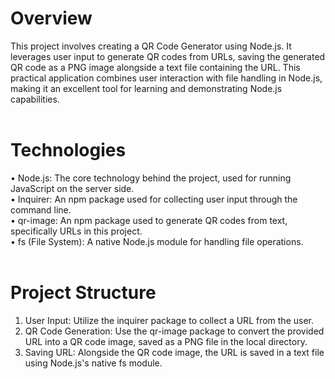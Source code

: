 # Overview
This project involves creating a QR Code Generator using Node.js. It leverages user input to generate QR codes from URLs, saving the generated QR code as a PNG image alongside a text file containing the URL. This practical application combines user interaction with file handling in Node.js, making it an excellent tool for learning and demonstrating Node.js capabilities.
<br>
<br>
# Technologies
• Node.js: The core technology behind the project, used for running JavaScript on the server side.
<br>
• Inquirer: An npm package used for collecting user input through the command line.
<br>
• qr-image: An npm package used to generate QR codes from text, specifically URLs in this project.
<br>
• fs (File System): A native Node.js module for handling file operations.
<br>
<br>
# Project Structure
1) User Input: Utilize the inquirer package to collect a URL from the user.
2) QR Code Generation: Use the qr-image package to convert the provided URL into a QR code image, saved as a PNG file in the local directory.
3) Saving URL: Alongside the QR code image, the URL is saved in a text file using Node.js's native fs module.
